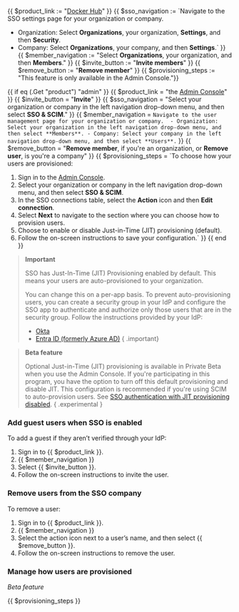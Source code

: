 {{ $product_link := "[Docker Hub](https://hub.docker.com)" }}
{{ $sso_navigation := `Navigate to the SSO settings page for your organization or company.
   - Organization: Select **Organizations**, your organization, **Settings**, and then **Security**.
   - Company: Select **Organizations**, your company, and then **Settings**.` }}
{{ $member_navigation := "Select **Organizations**, your organization, and then **Members**." }}
{{ $invite_button := "**Invite members**" }}
{{ $remove_button := "**Remove member**" }}
{{ $provisioning_steps := "This feature is only available in the Admin Console."}}

{{ if eq (.Get "product") "admin" }}
  {{ $product_link = "the [Admin Console](https://admin.docker.com)" }}
  {{ $invite_button = "**Invite**" }}
  {{ $sso_navigation = "Select your organization or company in the left navigation drop-down menu, and then select **SSO & SCIM**." }}
  {{ $member_navigation = `Navigate to the user management page for your organization or company. 
    - Organization: Select your organization in the left navigation drop-down menu, and then select **Members**.
    - Company: Select your company in the left navigation drop-down menu, and then select **Users**.` }}
  {{ $remove_button = "**Remove member**, if you're an organization, or **Remove user**, is you're a company" }}
  {{ $provisioning_steps = `To choose how your users are provisioned:
  1. Sign in to the [Admin Console](https://admin.docker.com).
  2. Select your organization or company in the left navigation drop-down menu, and then select **SSO & SCIM**.
  3. In the SSO connections table, select the **Action** icon and then **Edit connection**.
  4. Select **Next** to navigate to the section where you can choose how to provision users. 
  5. Choose to enable or disable Just-in-Time (JIT) provisioning (default).
  6. Follow the on-screen instructions to save your configuration.` }}
{{ end }}

> **Important**
>
> SSO has Just-In-Time (JIT) Provisioning enabled by default. This means your users are auto-provisioned to your organization.
>
> You can change this on a per-app basis. To prevent auto-provisioning users, you can create a security group in your IdP and configure the SSO app to authenticate and authorize only those users that are in the security group. Follow the instructions provided by your IdP:
>
> - [Okta](https://help.okta.com/en-us/Content/Topics/Security/policies/configure-app-signon-policies.htm)
> - [Entra ID (formerly Azure AD)](https://learn.microsoft.com/en-us/azure/active-directory/develop/howto-restrict-your-app-to-a-set-of-users)
{ .important}

> **Beta feature**
>
> Optional Just-in-Time (JIT) provisioning is available in Private Beta when you use the Admin Console. If you're participating in this program, you have the option to turn off this default provisioning and disable JIT. This configuration is recommended if you're using SCIM to auto-provision users. See [SSO authentication with JIT provisioning disabled](/security/for-admins/group-mapping/#sso-authentication-with-jit-provisioning-disabled).
{ .experimental }

### Add guest users when SSO is enabled

To add a guest if they aren’t verified through your IdP:

1. Sign in to {{ $product_link }}.
2. {{ $member_navigation }}
3. Select {{ $invite_button }}.
4. Follow the on-screen instructions to invite the user.

### Remove users from the SSO company

To remove a user:

1. Sign in to {{ $product_link }}.
2. {{ $member_navigation }}
3. Select the action icon next to a user’s name, and then select {{ $remove_button }}.
4. Follow the on-screen instructions to remove the user.

### Manage how users are provisioned

_Beta feature_

{{ $provisioning_steps }}
